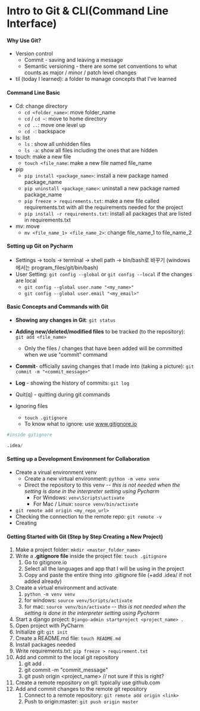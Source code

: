 # Intro to Git & CLI(Command Line Interface)

#### Why Use Git?

- Version control
  - Commit - saving and leaving a message
  - Semantic versioning - there are some set conventions to what counts as major / minor / patch level changes
- til (today I learned): a folder to manage concepts that I've learned

#### **Command Line Basic**

- Cd: change directory
  - `cd <folder_name>`: move folder_name
  - `cd` / `cd ~`: move to home directory
  - `cd ..`: move one level up
  - `cd -`: backspace
- ls: list
  - `ls` : show all unhidden files
  - `ls -a`: show all files including the ones that are hidden
- touch: make a new file
  - `touch <file_name`: make a new file named file_name
- pip
  - `pip install <package_name>`: install a new package named package_name
  - `pip uninstall <package_name>`: uninstall a new package named package_name
  - `pip freeze > requirements.txt`: make a new file called requirements.txt with all the requirements needed for the project
  - `pip install -r requirements.txt`: install all packages that are listed in requirements.txt
- mv: move
  - `mv <file_name_1> <file_name_2>`: change file_name_1 to file_name_2



#### **Setting up Git on Pycharm**

- Settings → tools → terminal → shell path → bin/bash로 바꾸기 (windows에서는 program_files/git/bin/bash)
- User Setting: `git config --global` or `git config --local` if the changes are local
  - `git config --global user.name "<my_name>"`
  - `git config --global user.email "<my_email>"`



#### Basic Concepts and Commands with Git

- **Showing any changes in Git**: `git status`
- **Adding new/deleted/modified files** to be tracked (to the repository): `git add <file_name>`
  - Only the files / changes that have been added will be committed when we use "commit" command
- **Commit**- officially saving changes that I made into (taking a picture): `git commit -m "<commit_message>"`
- **Log** - showing the history of commits: `git log`
- Quit(q) - quitting during git commands 

- Ignoring files 
  - `touch .gitignore`
  - To know what to ignore: use www.gitignore.io

```python
#inside gitignore

.idea/
```



#### Setting up a Development Environment for Collaboration

- Create a virual environment venv
  - Create a new virtual environment: `python -m venv venv`
  - Direct the repository to this venv -- *this is not needed when the setting is done in the interpreter setting using Pycharm*
    - For Windows: `venv\Scripts\activate`
    - For Mac / Linux: `source venv/bin/activate`
- `git remote add origin <my_repo_url>`
- Checking the connection to the remote repo: `git remote -v`
- Creating



#### Getting Started with Git (Step by Step Creating a New Project)

1. Make a project folder: `mkdir <master_folder_name>`
2. Write a **.gitignore file** inside the project file: `touch .gitignore`
   1. Go to gitignore.io
   2. Select all the languages and app that I will be using in the project
   3. Copy and paste the entire thing into .gitignore file (+add .idea/ if not added already)
3. Create a virtual environment and activate
   1. `python -m venv venv`
   2. for windows: `source venv/Scripts/activate`
   3. for mac: `source venv/bin/activate` -- *this is not needed when the setting is done in the interpreter setting using Pycharm*
4. Start a django project: `Django-admin startproject <project_name> .`
5. Open project with PyCharm
6. Initialize git: `git init`
7. Create a README.md file: `touch README.md`
8. Install packages needed
9. Write requirements.txt: `pip freeze > requirement.txt`
10. Add and commit to the local git repository
    1. git add .
    2. git commit -m "commit_message"
    3. git push origin <project_name> // not sure if this is right?
11. Create a remote repository on git: typically use github.com
12. Add and commit changes to the remote git repository
    1. Connect to a remote repository: ``git remote add origin <link>``
    2. Push to origin:master: `git push origin master`

